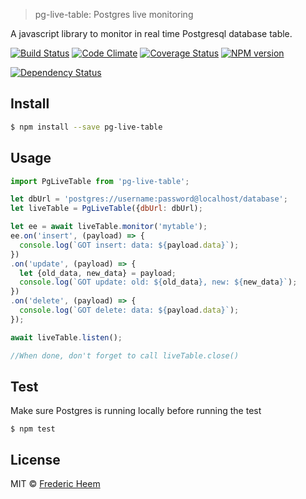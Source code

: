 

> pg-live-table: Postgres live monitoring

A javascript library to monitor in real time Postgresql database table.

[![Build Status][travis-image]][travis-url]
[![Code Climate](https://codeclimate.com/github/FredericHeem/pg-live-table/badges/gpa.svg)](https://codeclimate.com/github/FredericHeem/pg-live-table) [![Coverage Status](https://coveralls.io/repos/FredericHeem/pg-live-table/badge.svg?branch=master&service=github)](https://coveralls.io/github/FredericHeem/pg-live-table?branch=master) [![NPM version][npm-image]][npm-url]

[![Dependency Status][daviddm-image]][daviddm-url]

## Install

```sh
$ npm install --save pg-live-table
```


## Usage

```js
import PgLiveTable from 'pg-live-table';

let dbUrl = 'postgres://username:password@localhost/database';
let liveTable = PgLiveTable({dbUrl: dbUrl);

let ee = await liveTable.monitor('mytable');
ee.on('insert', (payload) => {
  console.log(`GOT insert: data: ${payload.data}`);
})
.on('update', (payload) => {
  let {old_data, new_data} = payload;
  console.log(`GOT update: old: ${old_data}, new: ${new_data}`);
})
.on('delete', (payload) => {
  console.log(`GOT delete: data: ${payload.data}`);
});

await liveTable.listen();

//When done, don't forget to call liveTable.close()

```

## Test

Make sure Postgres is running locally before running the test

    $ npm test

## License

MIT © [Frederic Heem](https://github.com/FredericHeem)


[npm-image]: https://badge.fury.io/js/pg-live-table.svg
[npm-url]: https://npmjs.org/package/pg-live-table
[travis-image]: https://travis-ci.org/FredericHeem/pg-live-table.svg?branch=master
[travis-url]: https://travis-ci.org/FredericHeem/pg-live-table
[daviddm-image]: https://david-dm.org/FredericHeem/pg-live-table.svg?theme=shields.io
[daviddm-url]: https://david-dm.org/FredericHeem/pg-live-table
